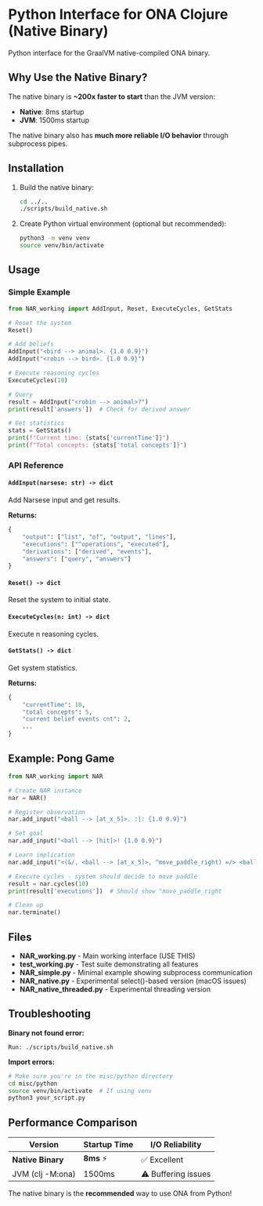 # Python Interface for ONA Clojure (Native Binary)

Python interface for the GraalVM native-compiled ONA binary.

## Why Use the Native Binary?

The native binary is **~200x faster to start** than the JVM version:
- **Native**: 8ms startup
- **JVM**: 1500ms startup

The native binary also has **much more reliable I/O behavior** through subprocess pipes.

## Installation

1. Build the native binary:
   ```bash
   cd ../..
   ./scripts/build_native.sh
   ```

2. Create Python virtual environment (optional but recommended):
   ```bash
   python3 -m venv venv
   source venv/bin/activate
   ```

## Usage

### Simple Example

```python
from NAR_working import AddInput, Reset, ExecuteCycles, GetStats

# Reset the system
Reset()

# Add beliefs
AddInput("<bird --> animal>. {1.0 0.9}")
AddInput("<robin --> bird>. {1.0 0.9}")

# Execute reasoning cycles
ExecuteCycles(10)

# Query
result = AddInput("<robin --> animal>?")
print(result['answers'])  # Check for derived answer

# Get statistics
stats = GetStats()
print(f"Current time: {stats['currentTime']}")
print(f"Total concepts: {stats['total concepts']}")
```

### API Reference

#### `AddInput(narsese: str) -> dict`

Add Narsese input and get results.

**Returns:**
```python
{
    "output": ["list", "of", "output", "lines"],
    "executions": ["^operations", "executed"],
    "derivations": ["derived", "events"],
    "answers": ["query", "answers"]
}
```

#### `Reset() -> dict`

Reset the system to initial state.

#### `ExecuteCycles(n: int) -> dict`

Execute n reasoning cycles.

#### `GetStats() -> dict`

Get system statistics.

**Returns:**
```python
{
    "currentTime": 10,
    "total concepts": 5,
    "current belief events cnt": 2,
    ...
}
```

## Example: Pong Game

```python
from NAR_working import NAR

# Create NAR instance
nar = NAR()

# Register observation
nar.add_input("<ball --> [at_x_5]>. :|: {1.0 0.9}")

# Set goal
nar.add_input("<ball --> [hit]>! {1.0 0.9}")

# Learn implication
nar.add_input("<(&/, <ball --> [at_x_5]>, ^move_paddle_right) =/> <ball --> [hit]>>. {1.0 0.9}")

# Execute cycles - system should decide to move paddle
result = nar.cycles(10)
print(result['executions'])  # Should show ^move_paddle_right

# Clean up
nar.terminate()
```

## Files

- **NAR_working.py** - Main working interface (USE THIS)
- **test_working.py** - Test suite demonstrating all features
- **NAR_simple.py** - Minimal example showing subprocess communication
- **NAR_native.py** - Experimental select()-based version (macOS issues)
- **NAR_native_threaded.py** - Experimental threading version

## Troubleshooting

**Binary not found error:**
```
Run: ./scripts/build_native.sh
```

**Import errors:**
```bash
# Make sure you're in the misc/python directory
cd misc/python
source venv/bin/activate  # If using venv
python3 your_script.py
```

## Performance Comparison

| Version | Startup Time | I/O Reliability |
|---------|--------------|-----------------|
| **Native Binary** | **8ms** ⚡ | ✅ Excellent |
| JVM (clj -M:ona) | 1500ms | ⚠️ Buffering issues |

The native binary is the **recommended** way to use ONA from Python!
